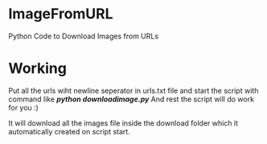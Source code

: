 # ImageFromURL
Python Code to Download Images from URLs

# Working

Put all the urls wiht newline seperator in urls.txt file and start the script with command like
***python downloadimage.py***
And rest the script will do work for you :)

It will download all the images file inside the download folder which it automatically created on script start.
